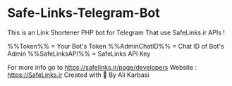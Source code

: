 # Safe-Links-Telegram-Bot
This is an Link Shortener PHP bot for Telegram That use SafeLinks.ir APIs !

%%Token%%  =  Your Bot's Token
%%AdminChatID%%  =  Chat ID of Bot's Admin
%%SafeLinksAPI%%  = SafeLinks API Key

For more info go to https://safelinks.ir/page/developers
Website : https://SafeLinks.ir
Created with 🖤 By Ali Karbasi
